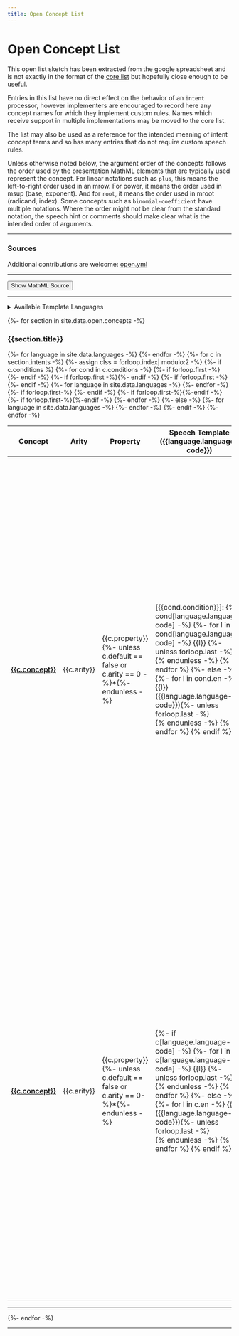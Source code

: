 ```yaml
---
title: Open Concept List
---
```

<script>
  function showmath (){
      const ml =document.querySelectorAll("math");
      for(const m of ml) {
	  const md =  document.createElement("div");
	  md.className="mmlshow";
	  md.textContent=m.outerHTML.replace(/(<[^<>/]+)><\/[a-z]+>/g,"$1/>").replaceAll("><",">\n<");
	  m.parentNode.replaceChild(md, m);
      }
  }
</script>
<style>
p.langs {margin:1em; padding:1em;background-color: #EEE}
tr:target >td:first-child {border-left:solid thick black}
span.cb {margin-right: 2em; white-space:nowrap}
.markdown-body table {font-size:85%}
.markdown-body table tr.row0, .markdown-body table th.row0 {background-color:#F6F8FA}
.markdown-body table tr.row1 {background-color:#FEFFFE}
a.link {font-weight:500}
a.self {color: black; font-weight:500}
     [arg] { background-color: #ddfafa;}
     [arg]:hover {display:inline;background-color: #add8e6;}
     [arg]:hover::after {display:inline;vertical-align: sub; font-size: 0.7em; }
     [arg="a1"]:hover::after { content: " $1" ; }
     [arg="a2"]:hover::after { content: " $2" ; }
     [arg="a3"]:hover::after { content: " $3" ; }
     [arg="a4"]:hover::after { content: " $4" ; }
     [arg="a5"]:hover::after { content: " $5" ; }
     [arg="a6"]:hover::after { content: " $6" ; }
     [arg="a7"]:hover::after { content: " $7" ; }
     [arg="a8"]:hover::after { content: " $8" ; }
     [arg="a9"]:hover::after { content: " $9" ; }
math:not(:has(*[intent])) {
    color: red;
    }
div.mmlshow {display:inline-block;padding:1em;margin:.5em;border-radius:1em;font-family:monospace;background-color:#EEE;white-space:pre;}
</style>

<style id="langcss">
{% for language in site.data.languages offset:1-%}
  {%- unless forloop.first %},{% endunless%} *.{{language.language-code}}
{%- endfor -%}
 {display:none}
</style>

# Open Concept List
 
This open list sketch has been extracted from the google spreadsheet
and is not exactly in the format of the [core list](../core) but
hopefully close enough to be useful.

Entries in this list have no direct effect on the behavior of an
`intent` processor, however implementers are encouraged to record here
any concept names for which they implement custom rules. Names which
receive support in multiple implementations may be moved to the core
list.

The list may also be used as a reference for the intended meaning of intent
concept terms and so has many entries that do not require custom speech rules.

Unless otherwise noted below, the argument order of the concepts
follows the order used by the presentation MathML elements that are
typically used represent the concept. For linear notations such as
`plus`, this means the left-to-right order used in an mrow. For power,
it means the order used in msup (base, exponent). And for `root`, it
means the order used in mroot (radicand, index). Some concepts such as
`binomial-coefficient` have multiple notations. Where the
order might not be clear from the standard notation, the speech hint
or comments should make clear what is the intended order of arguments.



----

### Sources

Additional contributions are welcome:
[open.yml](https://github.com/w3c/mathml-docs/blob/main/_data/open.yml)

----

<p><button onclick="showmath()">Show MathML Source</button></p>


----

<details>
<summary>Available Template Languages</summary>
<p id="langchoice" class="langs">
<!-- Loop over languages in _data/languages.yml -->
{%- for language in site.data.languages -%}
{% assign lang = language.language-code %}
<span class="cb">
 <input
	onchange="updatelang(this)"
	type="checkbox"
	{% if lang == "en" or lang == "Xfr" %} checked {% endif %}
      id="cb-{{lang}}"
      name="language"
      value="{{lang}}" />
	  <label for="cb-{{lang}}">{{lang}}: {{language.label-regional}} 
            {%- if lang != "en" %} ({{language.label-english}}){% endif %}</label></span>
{% endfor %}
</p>
</details>

{%- for section in site.data.open.concepts -%}

### {{section.title}}

<table style="width:100%">
<thead>
<tr class="row0">
<th>Concept</th>
<th>Arity</th>
<th>Property</th>
{%- for language in site.data.languages -%}
<th class="{{language.language-code}}">Speech Template ({{language.language-code}})</th> 
{%- endfor -%}
<th style="width:auto">Comments</th>
<th>Subject</th>
<th>Sources</th>
</tr>
</thead>
<tbody>
{%- for c in section.intents -%}
{%- assign clss = forloop.index| modulo:2 -%}
{%- if c.conditions %}
{%- for cond in c.conditions -%}
<tr {% if forloop.first %}id="{{c.concept}}{{c.arity}}{{c.property}}"{% endif %} class="row{{ clss }}">
{%- if forloop.first -%}<td rowspan="{{c.conditions.size}}"><a class="self" href="#{{c.concept}}{{c.arity}}{{c.property}}">{{c.concept}}</a></td>{%- endif -%}
{%- if forloop.first -%}<td rowspan="{{c.conditions.size}}">{{c.arity}}</td>{%- endif -%}
{%- if forloop.first -%}<td rowspan="{{c.conditions.size}}">{{c.property}}{%- unless c.default == false or c.arity == 0 -%}*{%- endunless -%}</td>{%- endif -%}
{%- for language in site.data.languages -%}
<td class="{{language.language-code}}">
[{{cond.condition}}]:
{% if cond[language.language-code] -%}
{%- for l in cond[language.language-code] -%}
{{l}} {%- unless forloop.last -%}<br>{% endunless -%}
{% endfor %}
{%- else -%}
{%- for l in cond.en -%}
{{l}} ({{language.language-code}}){%- unless forloop.last -%}<br>{% endunless -%}
{% endfor %} 
{% endif %}
</td>
{%- endfor -%}
{%- if forloop.first-%}
<td style="width:auto" rowspan="{{c.conditions.size}}">
{%- for com in c.comments -%}
{{com | markdownify | replace: "<p>", "<span>" | replace: "</p>", "</span>" }}
{%- unless forloop.last -%}<br>{% endunless -%}
{% endfor %}
{%- for mml in c.mathml -%}
{{mml}}
{%- unless forloop.last -%}<br>{% endunless -%}
{% endfor %}
{%- if c.alias -%}
{%- if c.comments or c.mathml -%}<br>{%- endif -%}
Aliases: {% for al in c.alias -%}{{al}}{%- unless forloop.last -%}<br>{% endunless -%}{%- endfor -%}
{%-endif -%}
</td>{%- endif -%}
{%- if forloop.first-%}<td rowspan="{{c.conditions.size}}">{{c.area}}</td>{%-endif -%}
{%- if forloop.first-%}<td rowspan="{{c.conditions.size}}">
{%- if c.urls -%}
{% for u in c.urls %}
<a href="{{u}}">
{%- if u contains "wikipedia" -%}
Wikipedia
{%- elsif u contains "dlmf" -%}
DLMF
{%- elsif u contains "ncatlab" -%}
nLab
{%- elsif u contains "encyclopediaofmath" -%}
Encyclopedia&#160;of&#160;Math
{%- elsif u contains "stackexchange" -%}
Stackexchange
{%- elsif u contains "mathworld.wolfram" -%}
MathWorld
{%- elsif u contains "arxiv" -%}
arXiv
{%- else -%}
{{ u | remove: "http://" | remove: "https://" | split: "/" | first }}
{%- endif -%}
</a><br/>
{% endfor %}
{%-endif -%}
</td>{%-endif -%}
</tr>
{%- endfor -%}
{%- else -%}
<tr id="{{c.concept}}{{c.arity}}{{c.property}}" class="row{{ clss }}">
<td><a class="self" href="#{{c.concept}}{{c.arity}}{{c.property}}">{{c.concept}}</a></td>
<td>{{c.arity}}</td>
<td>{{c.property}}{%- unless c.default == false or c.arity == 0-%}*{%- endunless -%}</td>
{%- for language in site.data.languages -%}
<td class="{{language.language-code}}">
{%- if c[language.language-code] -%}
{%- for l in c[language.language-code] -%}
{{l}} {%- unless forloop.last -%}<br>{% endunless -%}
{% endfor %}
{%- else -%}
{%- for l in c.en -%}
{{l}} ({{language.language-code}}){%- unless forloop.last -%}<br>{% endunless -%}
{% endfor %} 
{% endif %}
</td>
{%- endfor -%}
<td style="width:auto">
{%- for com in c.comments -%}
{{com | markdownify | replace: "<p>", "<span>" | replace: "</p>", "</span>" }}
{%- unless forloop.last -%}<br>{% endunless -%}
{% endfor %}
{%- for mml in c.mathml -%}
{{mml}}
{%- unless forloop.last -%}<br>{% endunless -%}
{% endfor %}
{%- if c.alias -%}
{%- if c.comments or c.mathml -%}<br>{%- endif -%}
Aliases: {% for al in c.alias -%}{{al}}{%- unless forloop.last -%}, {% endunless -%}{%- endfor -%}
{%-endif -%}
</td>
<td>{{c.area}}</td>
<td>
{%- if c.urls -%}
{% for u in c.urls %}
<a href="{{u}}">
{%- if u contains "wikipedia" -%}
Wikipedia
{%- elsif u contains "dlmf" -%}
DLMF
{%- elsif u contains "ncatlab" -%}
nLab
{%- elsif u contains "encyclopediaofmath" -%}
Encyclopedia&#160;of&#160;Math
{%- elsif u contains "stackexchange" -%}
Stackexchange
{%- elsif u contains "mathworld.wolfram" -%}
MathWorld
{%- elsif u contains "arxiv" -%}
arXiv
{%- else -%}
{{ u | remove: "http://" | remove: "https://" | split: "/" | first }}
{%- endif -%}
</a><br/>
{% endfor %}
{%-endif -%}
</td>
</tr>
{%- endif -%}
{%- endfor -%}
</tbody>
</table>
<hr>
{%- endfor -%}


----


<script>
var LangCss = document.getElementById('langcss');
var langcb=document.getElementById('langchoice').getElementsByTagName('input');
function updatelang (e) {
  LangCss.textContent='';
  for (var i=0, iLen=langcb.length; i<iLen; i++) {
    opt = langcb[i];
    if (!(opt.checked)) {
      LangCss.textContent= LangCss.textContent + "*." + opt.value + " {display:none}";
    }
  }
}
</script>
